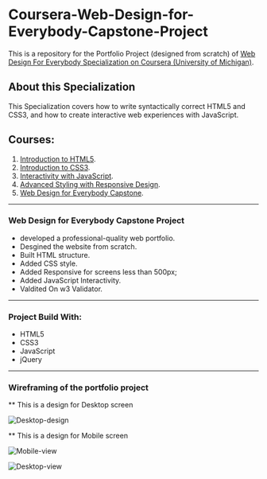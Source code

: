 # Coursera-Web-Design-for-Everybody-Capstone-Project
This is a repository for the Portfolio Project (designed from scratch) of [Web Design For Everybody Specialization on Coursera (University of Michigan)](https://www.coursera.org/specializations/web-design).

## About this Specialization
This Specialization covers how to write syntactically correct HTML5 and CSS3, and how to create interactive web experiences with JavaScript.

## Courses: 
1. [Introduction to HTML5](https://www.coursera.org/learn/html?specialization=web-design).
2. [Introduction to CSS3](https://www.coursera.org/learn/introcss?specialization=web-design).
3. [Interactivity with JavaScript](https://www.coursera.org/learn/javascript?specialization=web-design).
4. [Advanced Styling with Responsive Design](https://www.coursera.org/learn/responsivedesign?specialization=web-design).
5. [Web Design for Everybody Capstone](https://www.coursera.org/learn/web-design-project).

---

### Web Design for Everybody Capstone Project 
* developed a professional-quality web portfolio.
* Desgined the website from scratch.
* Built HTML structure.
* Added CSS style.
* Added Responsive for screens less than 500px;
* Added JavaScript Interactivity.
* Valdited On w3 Validator.

---

### Project Build With: 
* HTML5
* CSS3
* JavaScript
* jQuery

---

###  Wireframing of the portfolio project
** This is a design for Desktop screen

![Desktop-design](https://github.com/sdkdeepa/sdkdeepa.github.io/blob/master/Designs/Webview.png)


** This is a design for Mobile screen


![Mobile-view](https://github.com/sdkdeepa/sdkdeepa.github.io/blob/master/Designs/Mobileview.png)

![Desktop-view](https://github.com/sdkdeepa/sdkdeepa.github.io/blob/master/Capstone/capstone-screenrecording-final.gif)
